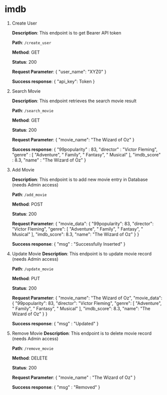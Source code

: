 # imdb

1. Create User

    **Description**: This endpoint is to get Bearer API token

    **Path**: `/create_user`

    **Method**: GET

    **Status**: 200
    
    **Request Parameter**:
    {
      "user_name": "XYZ0"
    }

    **Success response**:
    {
      "api_key": Token
    }


2. Search Movie

    **Description**: This endpoint retrieves the search movie result

    **Path**: `/search_movie`

    **Method**: GET

    **Status**: 200
    
    **Request Parameter**:
    {
      "movie_name": "The Wizard of Oz"
    }

    **Success response**:
    {
      "99popularity" : 83,
      "director" : "Victor Fleming",
      "genre" : [
        "Adventure",
        " Family",
        " Fantasy",
        " Musical"
      ],
      "imdb_score" : 8.3,
      "name" : "The Wizard of Oz"
    }

3. Add Movie

    **Description**: This endpoint is to add new movie entry in Database (needs Admin access)

    **Path**: `/add_movie`

    **Method**: POST

    **Status**: 200
    
    **Request Parameter**:
    {
      "movie_data": {
        "99popularity": 83,
        "director": "Victor Fleming",
        "genre": [
          "Adventure",
          " Family",
          " Fantasy",
          " Musical"
        ],
        "imdb_score": 8.3,
        "name": "The Wizard of Oz"
      }
    }

    **Success response**:
    {
      "msg" : "Successfully Inserted"
    }
  
4. Update Movie
    **Description**: This endpoint is to update movie record (needs Admin access)

    **Path**: `/update_movie`

    **Method**: PUT

    **Status**: 200
    
    **Request Parameter**:
    {
      "movie_name": "The Wizard of Oz",
      "movie_data": {
          "99popularity": 83,
          "director": "Victor Fleming",
          "genre": [
            "Adventure",
            " Family",
            " Fantasy",
            " Musical"
          ],
          "imdb_score": 8.3,
          "name": "The Wizard of Oz"
        }
    }

    **Success response**:
    {
      "msg" : "Updated"
    }

5. Remove Movie
    **Description**: This endpoint is to delete movie record (needs Admin access)

    **Path**: `/remove_movie`

    **Method**: DELETE

    **Status**: 200
    
    **Request Parameter**:
    {
      "movie_name" : "The Wizard of Oz"
    }

    **Success response**:
    {
      "msg" : "Removed"
    }
